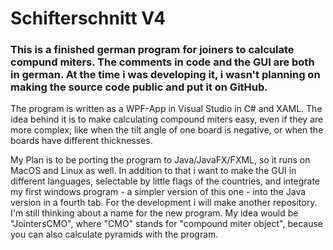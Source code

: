 # Schifterschnitt V4

### This is a finished german program for joiners to calculate compund miters. The comments in code and the GUI are both in german. At the time i was developing it, i wasn't planning on making the source code public and put it on GitHub.

The program is written as a WPF-App in Visual Studio in C# and XAML. The idea behind it is to make calculating compound miters easy, even if they are more complex, like when the tilt angle of one board is negative, or when the boards have different thicknesses.

My Plan is to be porting the program to Java/JavaFX/FXML, so it runs on MacOS and Linux as well. In addition to that i want to make the GUI in different languages, selectable by little flags of the countries, and integrate my first windows program - a simpler version of this one - into the Java version in a fourth tab. For the development i will make another repository. I'm still thinking about a name for the new program. My idea would be "JointersCMO", where "CMO" stands for "compound miter object", because you can also calculate pyramids with the program.
